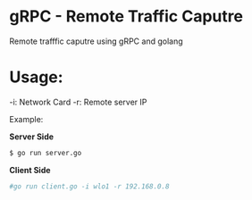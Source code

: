 # gRPC - Remote Traffic Caputre
Remote trafffic caputre using gRPC and golang

# Usage:
-i: Network Card 
-r: Remote server IP


Example:

**Server Side**

```bash
$ go run server.go 
```

**Client Side**

```bash
#go run client.go -i wlo1 -r 192.168.0.8 
```

